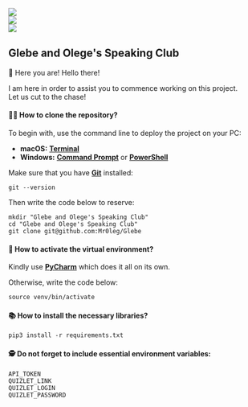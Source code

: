 [![](https://img.shields.io/badge/Python-3.10.0-orange)](https://www.python.org/downloads/)  
[![](https://img.shields.io/badge/Pip-22.3.0-orange)](https://pip.pypa.io/en/stable/)  
![](https://img.shields.io/badge/License-MIT-orange)

## Glebe and Olege's Speaking Club

👋 Here you are! Hello there!

I am here in order to assist you to commence working on this project.  
Let us cut to the chase!

#### 👨‍💻 How to clone the repository?

To begin with, use the command line to deploy the project on your PC:  
- **macOS:** [**Terminal**](https://support.apple.com/guide/terminal/welcome/mac)
- **Windows:** [**Command Prompt**](https://en.wikipedia.org/wiki/Cmd.exe) or [**PowerShell**](https://en.wikipedia.org/wiki/PowerShell)

Make sure that you have [**Git**](https://git-scm.com) installed:  
```shell
git --version
``` 

Then write the code below to reserve:  
```shell
mkdir "Glebe and Olege's Speaking Club"
cd "Glebe and Olege's Speaking Club"
git clone git@github.com:Mr0leg/Glebe
```

#### 🙋‍ ️How to activate the virtual environment?

Kindly use [**PyCharm**](https://www.jetbrains.com/pycharm/) which does it all on its own.

Otherwise, write the code below:  
```shell
source venv/bin/activate
```

#### 📚 How to install the necessary libraries?

```shell
pip3 install -r requirements.txt
```

#### 🕵 Do not forget to include essential environment variables:

```shell
API_TOKEN
QUIZLET_LINK
QUIZLET_LOGIN
QUIZLET_PASSWORD
```
